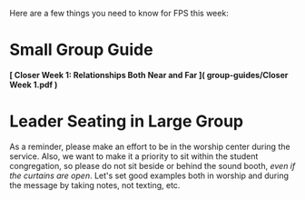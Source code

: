 Here are a few things you need to know for FPS this week:

# Small Group Guide
**[ Closer Week 1: Relationships Both Near and Far ]( group-guides/Closer Week 1.pdf )**

# Leader Seating in Large Group
As a reminder, please make an effort to be in the worship center during the service. Also, we want to make it a priority to sit within the student congregation, so please do not sit beside or behind the sound booth, *even if the curtains are open*. Let's set good examples both in worship and during the message by taking notes, not texting, etc.  
